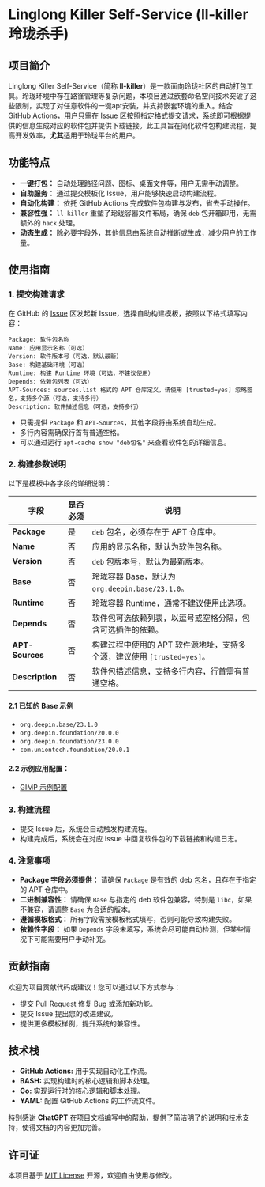 # Linglong Killer Self-Service (ll-killer 玲珑杀手)

## 项目简介
Linglong Killer Self-Service（简称 **ll-killer**）是一款面向玲珑社区的自动打包工具。玲珑环境中存在路径管理等复杂问题，本项目通过嵌套命名空间技术突破了这些限制，实现了对任意软件的一键apt安装，并支持嵌套环境的重入。结合 GitHub Actions，用户只需在 Issue 区按照指定格式提交请求，系统即可根据提供的信息生成对应的软件包并提供下载链接。此工具旨在简化软件包构建流程，提高开发效率，**尤其**适用于玲珑平台的用户。

## 功能特点
- **一键打包：** 自动处理路径问题、图标、桌面文件等，用户无需手动调整。
- **自助服务：** 通过提交模板化 Issue，用户能够快速启动构建流程。
- **自动化构建：** 依托 GitHub Actions 完成软件包构建与发布，省去手动操作。
- **兼容性强：** `ll-killer` 重塑了玲珑容器文件布局，确保 `deb` 包开箱即用，无需额外的 `hack` 处理。
- **动态生成：** 除必要字段外，其他信息由系统自动推断或生成，减少用户的工作量。

## 使用指南
### 1. 提交构建请求
在 GitHub 的 [Issue](https://github.com/System233/linglong-killer-self-service/issues/new?template=%E8%87%AA%E5%8A%A9%E6%9E%84%E5%BB%BA.md) 区发起新 Issue，选择自助构建模板，按照以下格式填写内容：

```package
Package: 软件包名称
Name: 应用显示名称（可选）
Version: 软件版本号（可选，默认最新）
Base: 构建基础环境（可选）
Runtime: 构建 Runtime 环境（可选，不建议使用）
Depends: 依赖包列表（可选）
APT-Sources: sources.list 格式的 APT 仓库定义，请使用 [trusted=yes] 忽略签名，支持多个源（可选，支持多行）
Description: 软件描述信息（可选，支持多行）
```

* 只需提供 `Package` 和 `APT-Sources`，其他字段将由系统自动生成。
* 多行内容需确保行首有普通空格。
* 可以通过运行 `apt-cache show "deb包名"` 来查看软件包的详细信息。

### 2. 构建参数说明
以下是模板中各字段的详细说明：

| 字段            | 是否必须 | 说明                                                                    |
| --------------- | -------- | ----------------------------------------------------------------------- |
| **Package**     | 是       | `deb` 包名，必须存在于 APT 仓库中。                                     |
| **Name**        | 否       | 应用的显示名称，默认为软件包名称。                                      |
| **Version**     | 否       | `deb` 包版本号，默认为最新版本。                                        |
| **Base**        | 否       | 玲珑容器 Base，默认为 `org.deepin.base/23.1.0`。                        |
| **Runtime**     | 否       | 玲珑容器 Runtime，通常不建议使用此选项。                                |
| **Depends**     | 否       | 软件包可选依赖列表，以逗号或空格分隔，包含可选插件的依赖。              |
| **APT-Sources** | 否       | 构建过程中使用的 APT 软件源地址，支持多个源，建议使用 `[trusted=yes]`。 |
| **Description** | 否       | 软件包描述信息，支持多行内容，行首需有普通空格。                        |

#### 2.1 已知的 Base 示例
- `org.deepin.base/23.1.0`
- `org.deepin.foundation/20.0.0`
- `org.deepin.foundation/23.0.0`
- `com.uniontech.foundation/20.0.1`

#### 2.2 示例应用配置：
- [GIMP 示例配置](tests/gimp.md)

### 3. 构建流程
- 提交 Issue 后，系统会自动触发构建流程。
- 构建完成后，系统会在对应 Issue 中回复软件包的下载链接和构建日志。

### 4. 注意事项
- **Package 字段必须提供：** 请确保 `Package` 是有效的 deb 包名，且存在于指定的 APT 仓库中。
- **二进制兼容性：** 请确保 `Base` 与指定的 deb 软件包兼容，特别是 `libc`，如果不兼容，请调整 `Base` 为合适的版本。
- **遵循模板格式：** 所有字段需按模板格式填写，否则可能导致构建失败。
- **依赖性字段：** 如果 `Depends` 字段未填写，系统会尽可能自动检测，但某些情况下可能需要用户手动补充。

## 贡献指南
欢迎为项目贡献代码或建议！您可以通过以下方式参与：
- 提交 Pull Request 修复 Bug 或添加新功能。
- 提交 Issue 提出您的改进建议。
- 提供更多模板样例，提升系统的兼容性。

## 技术栈
- **GitHub Actions:** 用于实现自动化工作流。
- **BASH:** 实现构建时的核心逻辑和脚本处理。
- **Go:** 实现运行时的核心逻辑和脚本处理。
- **YAML:** 配置 GitHub Actions 的工作流文件。

特别感谢 **ChatGPT** 在项目文档编写中的帮助，提供了简洁明了的说明和技术支持，使得文档的内容更加完善。

## 许可证
本项目基于 [MIT License](LICENSE) 开源，欢迎自由使用与修改。
